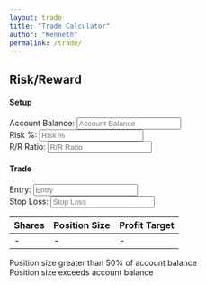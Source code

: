 ```yaml
---
layout: trade
title: "Trade Calculator"
author: "Kenneth"
permalink: /trade/
---
```


<div class="main">
  <h2>Risk/Reward</h2>
  <form class="ui equal width form mini" autocomplete="off">
    <div class="ui segment">
      <h4 class="ui dividing header">Setup</h4>
      <div class="ui three column grid">
        <div class="column">
          <div class="field">
            <label for="accountBalance">Account Balance:</label>
            <input
              type="text"
              inputmode="decimal"
              class="pure-input-1"
              id="accountBalance"
              placeholder="Account Balance"
              autocomplete="off"
            />
          </div>
        </div>
        <div class="column">
          <div class="field">
            <label for="riskPercentage">Risk %:</label>
            <input
              type="text"
              inputmode="decimal"
              class="pure-input-1"
              id="riskPercentage"
              placeholder="Risk %"
              autocomplete="off"
            />
          </div>
        </div>
        <div class="column">
          <div class="field">
            <label for="riskRewardRatio">R/R Ratio:</label>
            <input
              type="text"
              inputmode="decimal"
              class="pure-input-1"
              id="riskRewardRatio"
              placeholder="R/R Ratio"
              autocomplete="off"
            />
          </div>
        </div>
      </div>
      <!-- </div>
        <div class="ui segment raised"> -->
      <h4 class="ui dividing header">Trade</h4>
      <div class="ui two column grid">
        <div class="column">
          <div class="field">
            <label for="entry">Entry:</label>
            <input
              type="text"
              inputmode="decimal"
              class="pure-input-1"
              id="entry"
              placeholder="Entry"
              autocomplete="off"
            />
          </div>
        </div>
        <div class="column">
          <div class="field">
            <label for="stopLoss">Stop Loss:</label>
            <input
              type="text"
              inputmode="decimal"
              class="pure-input-1"
              id="stopLoss"
              placeholder="Stop Loss"
              autocomplete="off"
            />
          </div>
        </div>
      </div>
    </div>
  </form>

  <!--  display numShares, positionSize, profitTarget   -->
  <div class="ui segment">
    <table class="ui celled table unstackable">
      <thead>
        <tr>
          <th>Shares</th>
          <th>Position Size</th>
          <th>Profit Target</th>
        </tr>
      </thead>
      <tbody>
        <tr>
          <td
            id="numShares"
            data-tooltip="Click to copy"
            data-position="bottom center"
            data-variation="mini"
          >
            -
          </td>
          <td
            id="positionSize"
            data-tooltip="Click to copy"
            data-position="bottom center"
            data-variation="mini"
          >
            -
          </td>
          <td
            id="profitTarget"
            data-tooltip="Click to copy"
            data-position="bottom center"
            data-variation="mini"
          >
            -
          </td>
        </tr>
      </tbody>
    </table>
  </div>
  <div class="ui warning message positionSizeWarningMessage">
    Position size greater than 50% of account balance
  </div>
  <div class="ui negative message positionSizeErrorMessage">
    Position size exceeds account balance
  </div>
</div>
